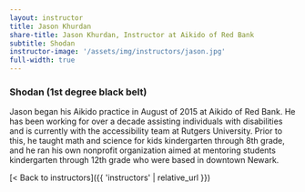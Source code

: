 ```yaml
---
layout: instructor
title: Jason Khurdan
share-title: Jason Khurdan, Instructor at Aikido of Red Bank
subtitle: Shodan
instructor-image: '/assets/img/instructors/jason.jpg'
full-width: true
---
```


### Shodan (1st degree black belt)

Jason began his Aikido practice in August of 2015 at Aikido of Red Bank. He has been working for over a decade assisting individuals with disabilities and is currently with the accessibility team at Rutgers University. Prior to this, he taught math and science for kids kindergarten through 8th grade, and he ran his own nonprofit organization aimed at mentoring students kindergarten through 12th grade who were based in downtown Newark.

[< Back to instructors]({{ 'instructors' | relative_url }})

